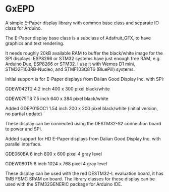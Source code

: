 # GxEPD
A simple E-Paper display library with common base class and separate IO class for Arduino.


The E-Paper display base class is a subclass of Adafruit_GFX, to have graphics and text rendering.

It needs roughly 20kB available RAM to buffer the black/white image for the SPI displays.
ESP8266 or STM32 systems have just enough free RAM, e.g. Arduino Due, ESP8266 or STM32.
I use it with Wemos D1 mini, STM32F103RB-Nucleo, and STMF103C8T6 (BluePill) systems.

Initial support is for E-Paper displays from Dalian Good Display Inc. with SPI:

GDEW042T2 4.2 inch 400 x 300 pixel black/white

GDEW075T8 7.5 inch 640 x 384 pixel black/white

Added GDEP015OC1 1.54 inch 200 x 200 pixel black/white (initial version, no partial update)

These display can be connected using the DESTM32-S2 connection board to power and SPI.

Added support for HD E-Paper displays from Dalian Good Display Inc. with parallel interface.

GDE060BA 6 inch 800 x 600 pixel 4 gray level

GDEW080T5 8 inch 1024 x 768 pixel 4 gray level

These display can be used with the red DESTM32-L evaluation board, it has 1MB FSMC SRAM on board.
The library classes for these display can be used with the STM32GENERIC package for Arduino IDE.

